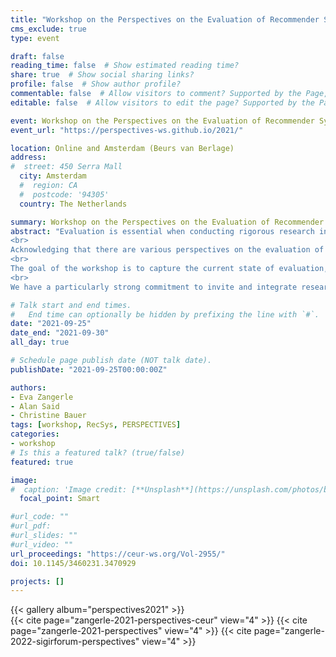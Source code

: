 ```yaml
---
title: "Workshop on the Perspectives on the Evaluation of Recommender Systems (PERSPECTIVES 2021)"
cms_exclude: true
type: event

draft: false
reading_time: false  # Show estimated reading time?
share: true  # Show social sharing links?
profile: false  # Show author profile?
commentable: false  # Allow visitors to comment? Supported by the Page, Post, and Docs content types.
editable: false  # Allow visitors to edit the page? Supported by the Page, Post, and Docs content types.

event: Workshop on the Perspectives on the Evaluation of Recommender Systems (PERSPECTIVES 2021)
event_url: "https://perspectives-ws.github.io/2021/"

location: Online and Amsterdam (Beurs van Berlage)
address:
#  street: 450 Serra Mall
  city: Amsterdam
  #  region: CA
  #  postcode: '94305'
  country: The Netherlands

summary: Workshop on the Perspectives on the Evaluation of Recommender Systems (PERSPECTIVES 2021) at RecSys 2021.
abstract: "Evaluation is essential when conducting rigorous research in recommender systems (RS). It may span the evaluation of early ideas and approaches up to elaborate systems in operation; it may target a wide spectrum of different aspects being evaluated. Naturally, we do (and have to) take various perspectives on the evaluation of RS. Thereby, the term “perspective” may, for instance, refer to various purposes of a RS, the various stakeholders affected by a RS, or the potential risks that ought to be minimized. Further, we have to consider that various methodological approaches and experimental designs represent different perspectives on evaluation. The perspective on the evaluation of RS may also be substantially characterized by the available resources. The access to resources will likely be different for PhD students compared to established researchers in industry.
<br>
Acknowledging that there are various perspectives on the evaluation of RS, we want to put into discussion whether there is a “golden standard” for the evaluation of RS, and—if so—if it indeed is “golden” in any sense. We postulate that the various perspectives are valid and reasonable, and aim to reach out to the community to discuss and reason about.
<br>
The goal of the workshop is to capture the current state of evaluation, and gauge whether there is, or should be, a different target that RS evaluation should strive for. The workshop will address the question: where should we go from here as a community? and aims at coming up with concrete steps for action.
<br>
We have a particularly strong commitment to invite and integrate researchers at the beginning of their careers and want to equally integrate established researchers and practitioners, from industry and academia alike. It is our particular concern to give a voice to the various perspectives involved."

# Talk start and end times.
#   End time can optionally be hidden by prefixing the line with `#`.
date: "2021-09-25"
date_end: "2021-09-30"
all_day: true

# Schedule page publish date (NOT talk date).
publishDate: "2021-09-25T00:00:00Z"

authors:
- Eva Zangerle
- Alan Said
- Christine Bauer
tags: [workshop, RecSys, PERSPECTIVES]
categories:
- workshop
# Is this a featured talk? (true/false)
featured: true

image:
#  caption: 'Image credit: [**Unsplash**](https://unsplash.com/photos/bzdhc5b3Bxs)'
  focal_point: Smart

#url_code: ""
#url_pdf: 
#url_slides: ""
#url_video: ""
url_proceedings: "https://ceur-ws.org/Vol-2955/"
doi: 10.1145/3460231.3470929

projects: []
---
```



{{< gallery album="perspectives2021" >}}
<br>
{{< cite page="zangerle-2021-perspectives-ceur" view="4" >}}
{{< cite page="zangerle-2021-perspectives" view="4" >}}
{{< cite page="zangerle-2022-sigirforum-perspectives" view="4" >}}
